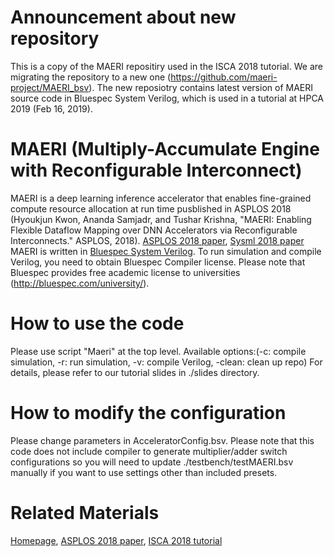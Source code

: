 # Announcement about new repository
This is a copy of the MAERI repositiry used in the ISCA 2018 tutorial. We are migrating the repository to a new one (https://github.com/maeri-project/MAERI_bsv). The new reposiotry contains latest version of MAERI source code in Bluespec System Verilog, which is used in a tutorial at HPCA 2019 (Feb 16, 2019).

# MAERI (Multiply-Accumulate Engine with Reconfigurable Interconnect)
MAERI is a deep learning inference accelerator that enables fine-grained compute resource allocation at run time pusblished in ASPLOS 2018 (Hyoukjun Kwon, Ananda Samjadr, and Tushar Krishna, "MAERI: Enabling Flexible Dataflow Mapping over DNN Accelerators via Reconfigurable Interconnects." ASPLOS, 2018). [ASPLOS 2018 paper](https://hyoukjunblog.files.wordpress.com/2018/01/maeri_asplos20181.pdf), [Sysml 2018 paper](https://hyoukjunblog.files.wordpress.com/2018/02/maer_sysml.pdf) MAERI is written in [Bluespec System Verilog](http://bluespec.com). To run simulation and compile Verilog, you need to obtain Bluespec Compiler license. Please note that Bluespec provides free academic license to universities (http://bluespec.com/university/).
# How to use the code
Please use script "Maeri" at the top level. Available options:(-c: compile simulation, -r: run simulation, -v: compile Verilog, -clean: clean up repo) For details, please refer to our tutorial slides in ./slides directory.
# How to modify the configuration
Please change parameters in AcceleratorConfig.bsv. Please note that this code does not include compiler to generate multiplier/adder switch configurations so you will need to update ./testbench/testMAERI.bsv manually if you want to use settings other than included presets.
# Related Materials
[Homepage](http://synergy.ece.gatech.edu/tools/maeri/), [ASPLOS 2018 paper](https://hyoukjunblog.files.wordpress.com/2018/01/maeri_asplos20181.pdf), [ISCA 2018 tutorial](http://synergy.ece.gatech.edu/tools/maeri/maeri_tutorial_isca2018/)
